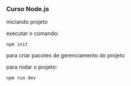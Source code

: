 ### Curso Node.js

iniciando projeto

executar o comando:

`npm init`

para criar pacotes de gerenciamento do projeto

para rodar o projeto:

`npm run dev`

